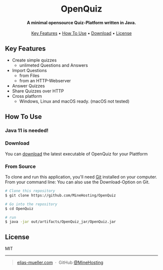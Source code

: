 
<h1 align="center">
  OpenQuiz
</h1>

<h4 align="center">A minimal opensource Quiz-Platform written in Java</a>.</h4>

<p align="center">
  <a href="#key-features">Key Features</a> •
  <a href="#how-to-use">How To Use</a> •
  <a href="#download">Download</a> •
  <a href="#license">License</a>
</p>

## Key Features

* Create simple quizzes
    - unlimeted Questions and Answers
* Import Questions
    - from Files
    - from an HTTP-Webserver
* Answer Quizzes
* Share Quizzes over HTTP
* Cross platform
    - Windows, Linux and macOS ready. (macOS not tested)

## How To Use

### Java 11 is needed!

### Download

You can [download](https://github.com/MineHosting/OpenQuiz/out) the latest executable of OpenQuiz for your Plattform

### From Source

To clone and run this application, you'll need [Git](https://git-scm.com) installed on your computer. From your command line:
You can also use the Download-Option on Git.
```bash
# Clone this repository
$ git clone https://github.com/MineHosting/OpenQuiz

# Go into the repository
$ cd OpenQuiz

# run 
$ java -jar out/artifacts/OpenQuiz_jar/OpenQuiz.jar
```

## License

MIT

---

> [elias-mueller.com](http://elias-mueller.com) &nbsp;&middot;&nbsp;
> GitHub [@MineHosting](https://github.com/MineHosting)
